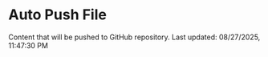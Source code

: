 # Auto Push File

Content that will be pushed to GitHub repository.
Last updated: 08/27/2025, 11:47:30 PM